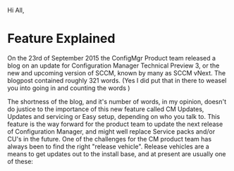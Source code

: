 Hi All,
<h1>Feature Explained</h1>
On the 23rd of September 2015 the ConfigMgr Product team released a blog on an update for Configuration Manager Technical Preview 3, or the new and upcoming version of SCCM, known by many as SCCM vNext. The blogpost contained roughly 321 words. (Yes I did put that in there to weasel you into going in and counting the words )

The shortness of the blog, and it's number of words, in my opinion, doesn't do justice to the importance of this new feature called CM Updates, Updates and servicing or Easy setup, depending on who you talk to. This feature is the way forward for the product team to update the next release of Configuration Manager, and might well replace Service packs and/or CU's in the future. One of the challenges for the CM product team has always been to find the right "release vehicle". Release vehicles are a means to get updates out to the install base, and at present are usually one of these:
